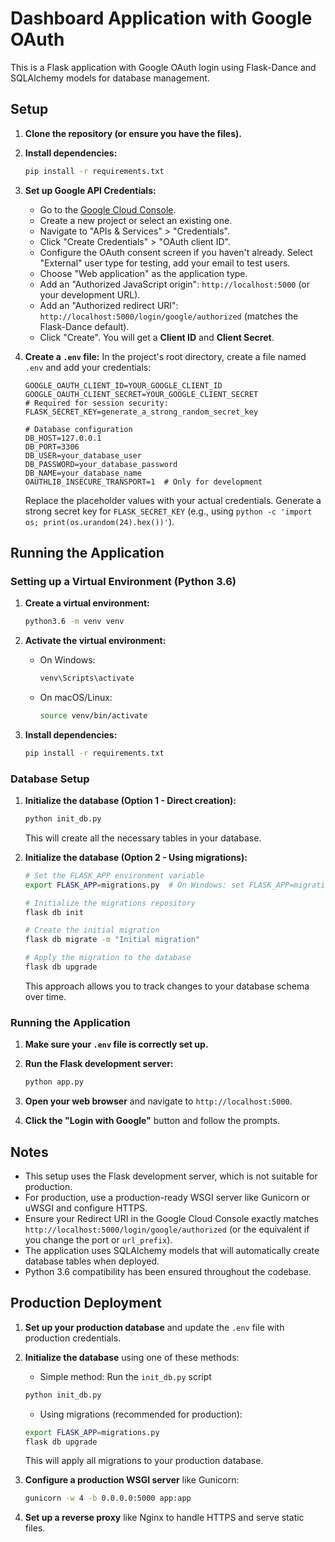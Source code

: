# Dashboard Application with Google OAuth

This is a Flask application with Google OAuth login using Flask-Dance and SQLAlchemy models for database management.

## Setup

1.  **Clone the repository (or ensure you have the files).**

2.  **Install dependencies:**
    ```bash
    pip install -r requirements.txt
    ```

3.  **Set up Google API Credentials:**
    *   Go to the [Google Cloud Console](https://console.cloud.google.com/).
    *   Create a new project or select an existing one.
    *   Navigate to "APIs & Services" > "Credentials".
    *   Click "Create Credentials" > "OAuth client ID".
    *   Configure the OAuth consent screen if you haven't already. Select "External" user type for testing, add your email to test users.
    *   Choose "Web application" as the application type.
    *   Add an "Authorized JavaScript origin": `http://localhost:5000` (or your development URL).
    *   Add an "Authorized redirect URI": `http://localhost:5000/login/google/authorized` (matches the Flask-Dance default).
    *   Click "Create". You will get a **Client ID** and **Client Secret**.

4.  **Create a `.env` file:**
    In the project's root directory, create a file named `.env` and add your credentials:
    ```dotenv
    GOOGLE_OAUTH_CLIENT_ID=YOUR_GOOGLE_CLIENT_ID
    GOOGLE_OAUTH_CLIENT_SECRET=YOUR_GOOGLE_CLIENT_SECRET
    # Required for session security:
    FLASK_SECRET_KEY=generate_a_strong_random_secret_key

    # Database configuration
    DB_HOST=127.0.0.1
    DB_PORT=3306
    DB_USER=your_database_user
    DB_PASSWORD=your_database_password
    DB_NAME=your_database_name
    OAUTHLIB_INSECURE_TRANSPORT=1  # Only for development
    ```
    Replace the placeholder values with your actual credentials. Generate a strong secret key for `FLASK_SECRET_KEY` (e.g., using `python -c 'import os; print(os.urandom(24).hex())'`).

## Running the Application

### Setting up a Virtual Environment (Python 3.6)

1. **Create a virtual environment:**
   ```bash
   python3.6 -m venv venv
   ```

2. **Activate the virtual environment:**
   - On Windows:
     ```bash
     venv\Scripts\activate
     ```
   - On macOS/Linux:
     ```bash
     source venv/bin/activate
     ```

3. **Install dependencies:**
   ```bash
   pip install -r requirements.txt
   ```

### Database Setup

1. **Initialize the database (Option 1 - Direct creation):**
   ```bash
   python init_db.py
   ```
   This will create all the necessary tables in your database.

2. **Initialize the database (Option 2 - Using migrations):**
   ```bash
   # Set the FLASK_APP environment variable
   export FLASK_APP=migrations.py  # On Windows: set FLASK_APP=migrations.py

   # Initialize the migrations repository
   flask db init

   # Create the initial migration
   flask db migrate -m "Initial migration"

   # Apply the migration to the database
   flask db upgrade
   ```
   This approach allows you to track changes to your database schema over time.

### Running the Application

1. **Make sure your `.env` file is correctly set up.**

2. **Run the Flask development server:**
   ```bash
   python app.py
   ```

3. **Open your web browser** and navigate to `http://localhost:5000`.

4. **Click the "Login with Google"** button and follow the prompts.

## Notes

*   This setup uses the Flask development server, which is not suitable for production.
*   For production, use a production-ready WSGI server like Gunicorn or uWSGI and configure HTTPS.
*   Ensure your Redirect URI in the Google Cloud Console exactly matches `http://localhost:5000/login/google/authorized` (or the equivalent if you change the port or `url_prefix`).
*   The application uses SQLAlchemy models that will automatically create database tables when deployed.
*   Python 3.6 compatibility has been ensured throughout the codebase.

## Production Deployment

1. **Set up your production database** and update the `.env` file with production credentials.

2. **Initialize the database** using one of these methods:
   - Simple method: Run the `init_db.py` script
   ```bash
   python init_db.py
   ```

   - Using migrations (recommended for production):
   ```bash
   export FLASK_APP=migrations.py
   flask db upgrade
   ```
   This will apply all migrations to your production database.

3. **Configure a production WSGI server** like Gunicorn:
   ```bash
   gunicorn -w 4 -b 0.0.0.0:5000 app:app
   ```

4. **Set up a reverse proxy** like Nginx to handle HTTPS and serve static files.
